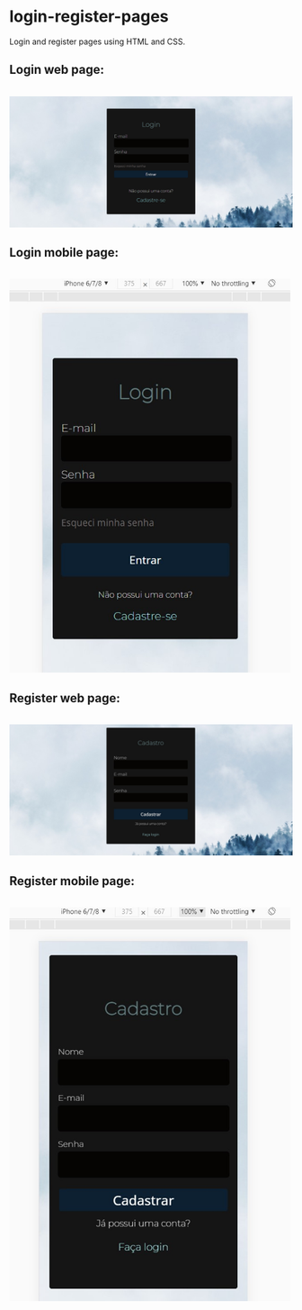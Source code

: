# login-register-pages
Login and register pages using HTML and CSS.


<h2>Login web page:</h2><br>
<img src="https://github.com/ruanbenfica/login-register-pages/blob/main/readme-image/web/web-login.jpg?raw=true">

<h2>Login mobile page:</h2><br>
<img width=500px height=700px src="https://github.com/ruanbenfica/login-register-pages/blob/main/readme-image/mobile/mobile-login.jpg?raw=true">

<h2>Register web page:</h2><br>
<img src="https://github.com/ruanbenfica/login-register-pages/blob/main/readme-image/web/web-register.jpg?raw=true">

<h2>Register mobile page:</h2> <br>
<img width=500px height=700px src="https://github.com/ruanbenfica/login-register-pages/blob/main/readme-image/mobile/mobile-register.jpg?raw=true">

